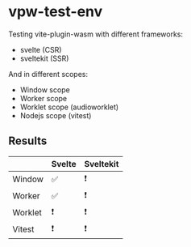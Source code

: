 # vpw-test-env

Testing vite-plugin-wasm with different frameworks:

- svelte (CSR)
- sveltekit (SSR)

And in different scopes:

- Window scope
- Worker scope
- Worklet scope (audioworklet)
- Nodejs scope (vitest)

## Results

|         | Svelte | Sveltekit |
| ------- | ------ | --------- |
| Window  | ✅     | ❗        |
| Worker  | ✅     | ❗        |
| Worklet | ❗     | ❗        |
| Vitest  | ❗     | ❗        |

